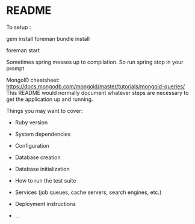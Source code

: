 # README

To setup :

gem install foreman
bundle install

foreman start

Sometimes spring messes up to compilation. So run spring stop in your prompt

MongoID cheatsheet: https://docs.mongodb.com/mongoid/master/tutorials/mongoid-queries/
This README would normally document whatever steps are necessary to get the
application up and running.

Things you may want to cover:

* Ruby version

* System dependencies

* Configuration

* Database creation

* Database initialization

* How to run the test suite

* Services (job queues, cache servers, search engines, etc.)

* Deployment instructions

* ...
